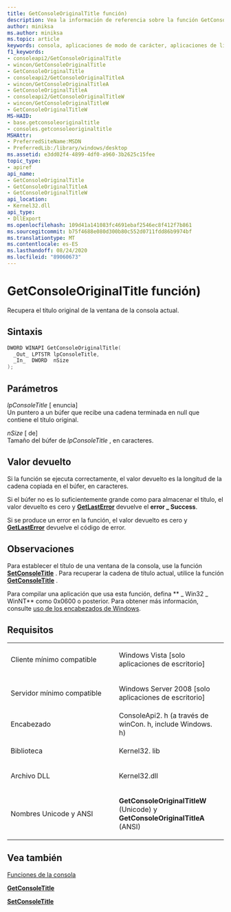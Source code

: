 ```yaml
---
title: GetConsoleOriginalTitle función)
description: Vea la información de referencia sobre la función GetConsoleOriginalTitle, que recupera el título original de la ventana de la consola actual.
author: miniksa
ms.author: miniksa
ms.topic: article
keywords: consola, aplicaciones de modo de carácter, aplicaciones de línea de comandos, aplicaciones de terminal, API de consola
f1_keywords:
- consoleapi2/GetConsoleOriginalTitle
- wincon/GetConsoleOriginalTitle
- GetConsoleOriginalTitle
- consoleapi2/GetConsoleOriginalTitleA
- wincon/GetConsoleOriginalTitleA
- GetConsoleOriginalTitleA
- consoleapi2/GetConsoleOriginalTitleW
- wincon/GetConsoleOriginalTitleW
- GetConsoleOriginalTitleW
MS-HAID:
- base.getconsoleoriginaltitle
- consoles.getconsoleoriginaltitle
MSHAttr:
- PreferredSiteName:MSDN
- PreferredLib:/library/windows/desktop
ms.assetid: e3dd02f4-4899-4df0-a960-3b2625c15fee
topic_type:
- apiref
api_name:
- GetConsoleOriginalTitle
- GetConsoleOriginalTitleA
- GetConsoleOriginalTitleW
api_location:
- Kernel32.dll
api_type:
- DllExport
ms.openlocfilehash: 109d41a141083fc4691ebaf2546ec8f412f7b861
ms.sourcegitcommit: b75f4688e080d300b80c552d0711fdd86b9974bf
ms.translationtype: MT
ms.contentlocale: es-ES
ms.lasthandoff: 08/24/2020
ms.locfileid: "89060673"
---
```

# <a name="getconsoleoriginaltitle-function"></a>GetConsoleOriginalTitle función)


Recupera el título original de la ventana de la consola actual.

<a name="syntax"></a>Sintaxis
------

```C
DWORD WINAPI GetConsoleOriginalTitle(
  _Out_ LPTSTR lpConsoleTitle,
  _In_  DWORD  nSize
);
```

<a name="parameters"></a>Parámetros
----------

*lpConsoleTitle* \[ enuncia\]  
Un puntero a un búfer que recibe una cadena terminada en null que contiene el título original.

*nSize* \[ de\]  
Tamaño del búfer de *lpConsoleTitle* , en caracteres.

<a name="return-value"></a>Valor devuelto
------------

Si la función se ejecuta correctamente, el valor devuelto es la longitud de la cadena copiada en el búfer, en caracteres.

Si el búfer no es lo suficientemente grande como para almacenar el título, el valor devuelto es cero y [**GetLastError**](https://msdn.microsoft.com/library/windows/desktop/ms679360) devuelve el **error \_ Success**.

Si se produce un error en la función, el valor devuelto es cero y [**GetLastError**](https://msdn.microsoft.com/library/windows/desktop/ms679360) devuelve el código de error.

<a name="remarks"></a>Observaciones
-------

Para establecer el título de una ventana de la consola, use la función [**SetConsoleTitle**](setconsoletitle.md) . Para recuperar la cadena de título actual, utilice la función [**GetConsoleTitle**](getconsoletitle.md) .

Para compilar una aplicación que usa esta función, defina ** \_ Win32 \_ WinNT** como 0x0600 o posterior. Para obtener más información, consulte [uso de los encabezados de Windows](https://msdn.microsoft.com/library/windows/desktop/aa383745).

<a name="requirements"></a>Requisitos
------------

<table>
<colgroup>
<col width="50%" />
<col width="50%" />
</colgroup>
<tbody>
<tr class="odd">
<td><p>Cliente mínimo compatible</p></td>
<td><p>Windows Vista [solo aplicaciones de escritorio]</p></td>
</tr>
<tr class="even">
<td><p>Servidor mínimo compatible</p></td>
<td><p>Windows Server 2008 [solo aplicaciones de escritorio]</p></td>
</tr>
<tr class="odd">
<td><p>Encabezado</p></td>
<td>ConsoleApi2. h (a través de winCon. h, include Windows. h)</td>
</tr>
<tr class="even">
<td><p>Biblioteca</p></td>
<td>Kernel32. lib</td>
</tr>
<tr class="odd">
<td><p>Archivo DLL</p></td>
<td>Kernel32.dll</td>
</tr>
<tr class="even">
<td><p>Nombres Unicode y ANSI</p></td>
<td><p><strong>GetConsoleOriginalTitleW</strong> (Unicode) y <strong>GetConsoleOriginalTitleA</strong> (ANSI)</p></td>
</tr>
<tr class="odd">
</tr>
<tr class="even">
</tr>
<tr class="odd">
</tr>
<tr class="even">
</tr>
</tbody>
</table>

## <a name="span-idsee_alsospansee-also"></a><span id="see_also"></span>Vea también


[Funciones de la consola](console-functions.md)

[**GetConsoleTitle**](getconsoletitle.md)

[**SetConsoleTitle**](setconsoletitle.md)

 

 




